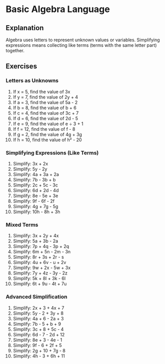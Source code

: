 # Basic Algebra Language

## Explanation
Algebra uses letters to represent unknown values or variables. Simplifying expressions means collecting like terms (terms with the same letter part) together.

## Exercises

### Letters as Unknowns
1. If x = 5, find the value of 3x
2. If y = 7, find the value of 2y + 4
3. If a = 3, find the value of 5a - 2
4. If b = 8, find the value of b + 6
5. If c = 4, find the value of 3c + 7
6. If d = 6, find the value of 2d - 5
7. If e = 9, find the value of e ÷ 3 + 1
8. If f = 12, find the value of f - 8
9. If g = 2, find the value of 4g + 3g
10. If h = 10, find the value of h² - 20

### Simplifying Expressions (Like Terms)
1. Simplify: 3x + 2x
2. Simplify: 5y - 2y
3. Simplify: 4a + 3a + 2a
4. Simplify: 7b - 3b + b
5. Simplify: 2c + 5c - 3c
6. Simplify: 6d + 2d - 4d
7. Simplify: 8e - 5e + 3e
8. Simplify: 9f - 6f - 2f
9. Simplify: 4g + 7g - 5g
10. Simplify: 10h - 8h + 3h

### Mixed Terms
1. Simplify: 3x + 2y + 4x
2. Simplify: 5a + 3b - 2a
3. Simplify: 7p + 4q - 3p + 2q
4. Simplify: 6m + 5n - 2m - 3n
5. Simplify: 8r + 3s + 2r - s
6. Simplify: 4u + 6v - u + 2v
7. Simplify: 9w + 2x - 5w + 3x
8. Simplify: 7y + 4z - 3y - 2z
9. Simplify: 5k + 8l + 3k - 6l
10. Simplify: 6t + 9u - 4t + 7u

### Advanced Simplification
1. Simplify: 2x + 3 + 4x + 7
2. Simplify: 5y - 2 + 3y + 8
3. Simplify: 4a + 6 - 2a + 3
4. Simplify: 7b - 5 + b + 9
5. Simplify: 3c + 8 + 5c - 4
6. Simplify: 6d - 7 - 2d + 12
7. Simplify: 8e + 3 - 4e - 1
8. Simplify: 9f - 6 + 2f + 5
9. Simplify: 2g + 10 + 7g - 8
10. Simplify: 4h - 3 + 6h + 11